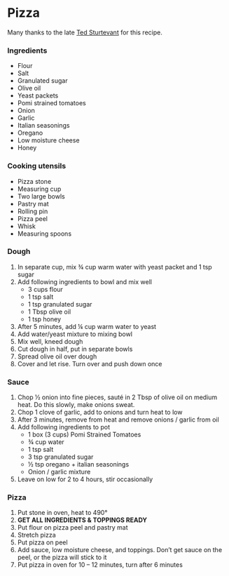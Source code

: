 # Pizza

Many thanks to the late [Ted Sturtevant](https://github.com/scottbedard/pizza/blob/main/OBITUARY.md) for this recipe.

### Ingredients

- Flour
- Salt
- Granulated sugar
- Olive oil
- Yeast packets
- Pomi strained tomatoes
- Onion
- Garlic
- Italian seasonings
- Oregano
- Low moisture cheese
- Honey

### Cooking utensils

- Pizza stone
- Measuring cup
- Two large bowls
- Pastry mat
- Rolling pin
- Pizza peel
- Whisk
- Measuring spoons

### Dough

1. In separate cup, mix ¾ cup warm water with yeast packet and 1 tsp sugar
2. Add following ingredients to bowl and mix well
   - 3 cups flour
   - 1 tsp salt
   - 1 tsp granulated sugar
   - 1 Tbsp olive oil
   - 1 tsp honey
3. After 5 minutes, add ¼ cup warm water to yeast
4. Add water/yeast mixture to mixing bowl
5. Mix well, kneed dough
6. Cut dough in half, put in separate bowls
7. Spread olive oil over dough
8. Cover and let rise. Turn over and push down once

### Sauce

1. Chop ½ onion into fine pieces, sauté in 2 Tbsp of olive oil on medium heat. Do this slowly, make onions sweat.
2. Chop 1 clove of garlic, add to onions and turn heat to low
3. After 3 minutes, remove from heat and remove onions / garlic from oil
4. Add following ingredients to pot
   - 1 box (3 cups) Pomi Strained Tomatoes
   - ¾ cup water
   - 1 tsp salt
   - 3 tsp granulated sugar
   - ½ tsp oregano + italian seasonings
   - Onion / garlic mixture
5. Leave on low for 2 to 4 hours, stir occasionally

### Pizza

1. Put stone in oven, heat to 490°
2. **GET ALL INGREDIENTS & TOPPINGS READY**
3. Put flour on pizza peel and pastry mat
4. Stretch pizza
5. Put pizza on peel
6. Add sauce, low moisture cheese, and toppings. Don’t get sauce on the peel, or the pizza will stick to it
7. Put pizza in oven for 10 – 12 minutes, turn after 6 minutes
